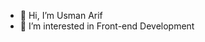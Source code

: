 - 👋 Hi, I’m Usman Arif
- 👀 I’m interested in Front-end Development

<!---
Usman-Arif/Usman-Arif is a ✨ special ✨ repository because its `README.md` (this file) appears on your GitHub profile.
You can click the Preview link to take a look at your changes.
--->
